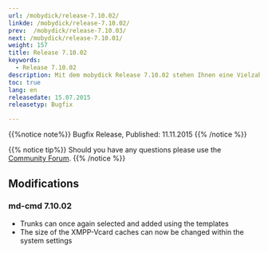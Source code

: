 ```yaml
---
url: /mobydick/release-7.10.02/
linkde: /mobydick/release-7.10.02/
prev:  /mobydick/release-7.10.03/
next: /mobydick/release-7.10.01/
weight: 157
title: Release 7.10.02
keywords: 
  - Release 7.10.02
description: Mit dem mobydick Release 7.10.02 stehen Ihnen eine Vielzahl an neuen Funtionen zur Verfügung.
toc: true
lang: en
releasedate: 15.07.2015  
releasetyp: Bugfix

---
```


{{%notice note%}}
Bugfix Release, Published: 11.11.2015
{{% /notice %}}

{{% notice tip%}}
Should you have any questions please use the [Community Forum](http://community.pascom.net/forum.php?langid=6 "Visit our Forum").
{{% /notice %}}

## Modifications

### md-cmd 7.10.02

* Trunks can once again selected and added using the templates
* The size of the XMPP-Vcard caches can now be changed within the system settings